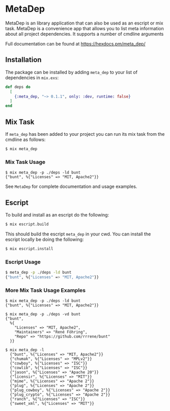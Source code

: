# MetaDep
MetaDep is an library application that can also be used as an escript
or mix task. MetaDep is a convenience app that allows you to list
meta information about all project dependencies. It supports a number
of cmdline arguments

Full documentation can be found at https://hexdocs.pm/meta_dep/

## Installation

The package can be installed by adding `meta_dep` to your list of
dependencies in `mix.exs`:

```elixir
def deps do
  [
    {:meta_dep, "~> 0.1.1", only: :dev, runtime: false}
  ]
end
```

## Mix Task

If `meta_dep` has been added to your project you can run its mix task from the
cmdline as follows:

```bash
$ mix meta_dep
```

### Mix Task Usage

```
$ mix meta_dep -p ./deps -ld bunt
{"bunt", %{"Licenses" => "MIT, Apache2"}}
```

See `MetaDep` for complete documentation and usage examples.

## Escript

To build and install as an escript do the following:

```bash
$ mix escript.build
```

This should build the escript `meta_dep` in your cwd. You can install the
escript locally be doing the following:

```bash
$ mix escript.install
```

### Escript Usage

```bash
$ meta_dep -p ./deps -ld bunt
{"bunt", %{"Licenses" => "MIT, Apache2"}}
```

### More Mix Task Usage Examples

```
$ mix meta_dep -p ./deps -ld bunt
{"bunt", %{"Licenses" => "MIT, Apache2"}}

$ mix meta_dep -p ./deps -vd bunt
{"bunt",
  %{
    "Licenses" => "MIT, Apache2",
    "Maintainers" => "René Föhring",
    "Repo" => "https://github.com/rrrene/bunt"
  }}

$ mix meta_dep -l
  {"bunt", %{"Licenses" => "MIT, Apache2"}}
  {"chumak", %{"Licenses" => "MPLv2"}}
  {"cowboy", %{"Licenses" => "ISC"}}
  {"cowlib", %{"Licenses" => "ISC"}}
  {"jason", %{"Licenses" => "Apache 20"}}
  {"licensir", %{"Licenses" => "MIT"}}
  {"mime", %{"Licenses" => "Apache 2"}}
  {"plug", %{"Licenses" => "Apache 2"}}
  {"plug_cowboy", %{"Licenses" => "Apache 2"}}
  {"plug_crypto", %{"Licenses" => "Apache 2"}}
  {"ranch", %{"Licenses" => "ISC"}}
  {"sweet_xml", %{"Licenses" => "MIT"}}
```
